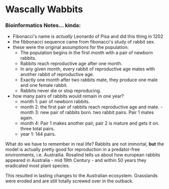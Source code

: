 Wascally Wabbits
=============================================================

### Bioinformatics Notes... kinda:

+ Fibonacci's name is _actually_ Leonardo of Pisa and did this thing
  in 1202
+ the fibbonacci sequence came from fibonacci's study of rabbit sex.
+ these were the original assumptions for the population:
  - The population begins in the first month with a pair of newborn
    rabbits.
  - Rabbits reach reproductive age after one month.
  - In any given month, every rabbit of reproductive age mates with
    another rabbit of reproductive age.
  - Exactly one month after two rabbits mate, they produce one male and
    one female rabbit.
  - Rabbits never die or stop reproducing.
+ how many pairs of rabbits would remain in one year?
  - month 1: pair of newborn rabbits.
  - month 2: the first pair of rabbits reach reproductive age and mate. - month 3: new pair of rabbits born. two rabbit pairs. Pair 1 mates
    again.
  - month 4: Pair 1 makes another pair, pair 2 is mature and gets it
    on. three total pairs.
  - year 1: 144 pairs.

What do we have to remember in real life? Rabbits are not immortal, **but** the model is actually pretty good for reproduction in a predator-free environments, i.e. Austrailia. Rosalind tells us about how european rabbits appeared in Australia - mid 19th Century - and within 50 years they eradicated most plant species.

This resulted in lasting changes to the Australian ecosystem. Grasslands were eroded and are still totally screwed over in the outback.

